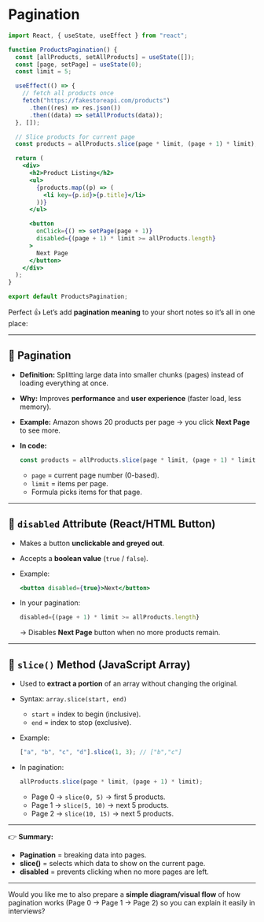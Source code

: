 # Pagination

```jsx
import React, { useState, useEffect } from "react";

function ProductsPagination() {
  const [allProducts, setAllProducts] = useState([]);
  const [page, setPage] = useState(0);
  const limit = 5;

  useEffect(() => {
    // fetch all products once
    fetch("https://fakestoreapi.com/products")
      .then((res) => res.json())
      .then((data) => setAllProducts(data));
  }, []);

  // Slice products for current page
  const products = allProducts.slice(page * limit, (page + 1) * limit);

  return (
    <div>
      <h2>Product Listing</h2>
      <ul>
        {products.map((p) => (
          <li key={p.id}>{p.title}</li>
        ))}
      </ul>

      <button
        onClick={() => setPage(page + 1)}
        disabled={(page + 1) * limit >= allProducts.length}
      >
        Next Page
      </button>
    </div>
  );
}

export default ProductsPagination;
```

Perfect 👍 Let’s add **pagination meaning** to your short notes so it’s all in one place:

---

## 🔹 Pagination

- **Definition:** Splitting large data into smaller chunks (pages) instead of loading everything at once.
- **Why:** Improves **performance** and **user experience** (faster load, less memory).
- **Example:** Amazon shows 20 products per page → you click **Next Page** to see more.
- **In code:**

  ```js
  const products = allProducts.slice(page * limit, (page + 1) * limit);
  ```

  - `page` = current page number (0-based).
  - `limit` = items per page.
  - Formula picks items for that page.

---

## 🔹 `disabled` Attribute (React/HTML Button)

- Makes a button **unclickable and greyed out**.
- Accepts a **boolean value** (`true` / `false`).
- Example:

  ```jsx
  <button disabled={true}>Next</button>
  ```

- In your pagination:

  ```jsx
  disabled={(page + 1) * limit >= allProducts.length}
  ```

  → Disables **Next Page** button when no more products remain.

---

## 🔹 `slice()` Method (JavaScript Array)

- Used to **extract a portion** of an array without changing the original.
- Syntax: `array.slice(start, end)`

  - `start` = index to begin (inclusive).
  - `end` = index to stop (exclusive).

- Example:

  ```js
  ["a", "b", "c", "d"].slice(1, 3); // ["b","c"]
  ```

- In pagination:

  ```js
  allProducts.slice(page * limit, (page + 1) * limit);
  ```

  - Page 0 → `slice(0, 5)` → first 5 products.
  - Page 1 → `slice(5, 10)` → next 5 products.
  - Page 2 → `slice(10, 15)` → next 5 products.

---

👉 **Summary:**

- **Pagination** = breaking data into pages.
- **slice()** = selects which data to show on the current page.
- **disabled** = prevents clicking when no more pages are left.

---

Would you like me to also prepare a **simple diagram/visual flow** of how pagination works (Page 0 → Page 1 → Page 2) so you can explain it easily in interviews?
